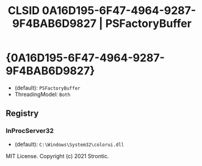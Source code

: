 ﻿---
title: "CLSID 0A16D195-6F47-4964-9287-9F4BAB6D9827 | PSFactoryBuffer"
excerpt: What is COM-Object CLSID 0A16D195-6F47-4964-9287-9F4BAB6D9827?
---

# {0A16D195-6F47-4964-9287-9F4BAB6D9827}

* (default): `PSFactoryBuffer`
* ThreadingModel: `Both`

## Registry


### InProcServer32

* (default): `C:\Windows\System32\colorui.dll`

MIT License. Copyright (c) 2021 Strontic.


